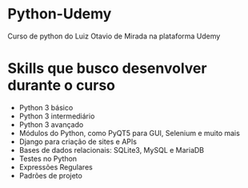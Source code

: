# Python-Udemy
Curso de python do Luiz Otavio de Mirada na plataforma Udemy 

# Skills que busco desenvolver durante o curso
* Python 3 básico
* Python 3 intermediário
* Python 3 avançado
* Módulos do Python, como PyQT5 para GUI, Selenium e muito mais
* Django para criação de sites e APIs
* Bases de dados relacionais: SQLite3, MySQL e MariaDB
* Testes no Python
* Expressões Regulares
* Padrões de projeto
